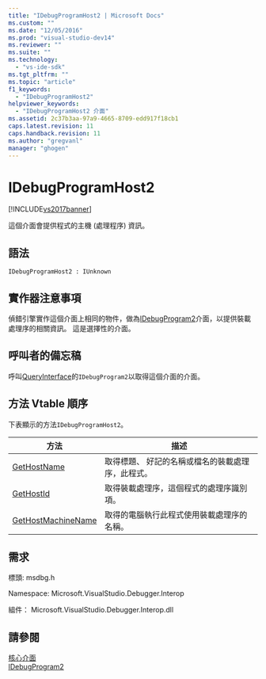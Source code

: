 ```yaml
---
title: "IDebugProgramHost2 | Microsoft Docs"
ms.custom: ""
ms.date: "12/05/2016"
ms.prod: "visual-studio-dev14"
ms.reviewer: ""
ms.suite: ""
ms.technology: 
  - "vs-ide-sdk"
ms.tgt_pltfrm: ""
ms.topic: "article"
f1_keywords: 
  - "IDebugProgramHost2"
helpviewer_keywords: 
  - "IDebugProgramHost2 介面"
ms.assetid: 2c37b3aa-97a9-4665-8709-edd917f18cb1
caps.latest.revision: 11
caps.handback.revision: 11
ms.author: "gregvanl"
manager: "ghogen"
---
```

# IDebugProgramHost2
[!INCLUDE[vs2017banner](../../../code-quality/includes/vs2017banner.md)]

這個介面會提供程式的主機 \(處理程序\) 資訊。  
  
## 語法  
  
```  
IDebugProgramHost2 : IUnknown  
```  
  
## 實作器注意事項  
 偵錯引擎實作這個介面上相同的物件，做為[IDebugProgram2](../../../extensibility/debugger/reference/idebugprogram2.md)介面，以提供裝載處理序的相關資訊。  這是選擇性的介面。  
  
## 呼叫者的備忘稿  
 呼叫[QueryInterface](/visual-cpp/atl/queryinterface)的`IDebugProgram2`以取得這個介面的介面。  
  
## 方法 Vtable 順序  
 下表顯示的方法`IDebugProgramHost2`。  
  
|方法|描述|  
|--------|--------|  
|[GetHostName](../../../extensibility/debugger/reference/idebugprogramhost2-gethostname.md)|取得標題、 好記的名稱或檔名的裝載處理序，此程式。|  
|[GetHostId](../../../extensibility/debugger/reference/idebugprogramhost2-gethostid.md)|取得裝載處理序，這個程式的處理序識別項。|  
|[GetHostMachineName](../../../extensibility/debugger/reference/idebugprogramhost2-gethostmachinename.md)|取得的電腦執行此程式使用裝載處理序的名稱。|  
  
## 需求  
 標頭: msdbg.h  
  
 Namespace: Microsoft.VisualStudio.Debugger.Interop  
  
 組件： Microsoft.VisualStudio.Debugger.Interop.dll  
  
## 請參閱  
 [核心介面](../../../extensibility/debugger/reference/core-interfaces.md)   
 [IDebugProgram2](../../../extensibility/debugger/reference/idebugprogram2.md)